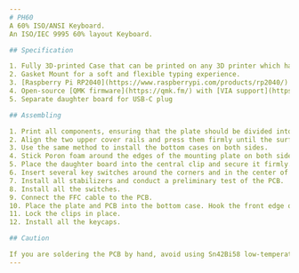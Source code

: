 ```yaml
---
# PH60
A 60% ISO/ANSI Keyboard.  
An ISO/IEC 9995 60% layout Keyboard.

## Specification

1. Fully 3D-printed Case that can be printed on any 3D printer which has a build plate larger than 250mm x 250mm
2. Gasket Mount for a soft and flexible typing experience.
3. [Raspberry Pi RP2040](https://www.raspberrypi.com/products/rp2040/) MCU
4. Open-source [QMK firmware](https://qmk.fm/) with [VIA support](https://www.caniusevia.com/) (via JSON configuration)
5. Separate daughter board for USB-C plug

## Assembling

1. Print all components, ensuring that the plate should be divided into two parts for printing. Alternatively, consider finding a manufacturer to produce a version in FR-4 or other materials.
2. Align the two upper cover rails and press them firmly until the surfaces are flush.
3. Use the same method to install the bottom cases on both sides.
4. Stick Poron foam around the edges of the mounting plate on both sides.
5. Place the daughter board into the central clip and secure it firmly. Lift the cover of the Molex connector, insert the FFC cable, and press the cover down tightly.
6. Insert several key switches around the corners and in the center of the alignment plate. Flip the plate over and press the PCB firmly against it. Remember to align the switch pins and hotswap socket to avoid bended pins.
7. Install all stabilizers and conduct a preliminary test of the PCB.
8. Install all the switches.
9. Connect the FFC cable to the PCB.
10. Place the plate and PCB into the bottom case. Hook the front edge of the upper cover into the groove of the bottom case on the user-facing side, then firmly press down on the other side of the upper cover until it is flush with the bottom.
11. Lock the clips in place.
12. Install all the keycaps.

## Caution

If you are soldering the PCB by hand, avoid using Sn42Bi58 low-temperature solder paste. That will cause loose contact between the PCB and the hotswap socket under tough usage.
---
```


